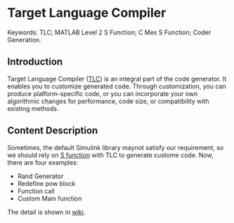 # Target Language Compiler
Keywords: TLC; MATLAB Level 2 S Function; C Mex S Function; Coder Generation.

## Introduction
Target Language Compiler ([TLC](https://ww2.mathworks.cn/help/rtw/block-authoring-with-tlc.html)) is an integral part of the code generator. It enables you to customize generated code. Through customization, you can produce platform-specific code, or you can incorporate your own algorithmic changes for performance, code size, or compatibility with existing methods.
## Content Description
Sometimes, the default Simulink library maynot satisfy our requirement, so we should rely on [S function](https://ww2.mathworks.cn/help/rtw/s-functions.html) with TLC to generate custome code. Now, there are four examples:
* Rand Generator
* Redefine pow block 
* Function call
* Custom Main function

The detail is shown in [wiki](https://github.com/LLiang-Li/Target-Language-Compiler/wiki).
